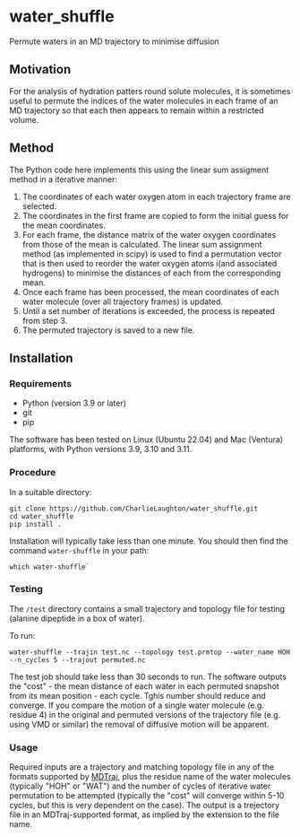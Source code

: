 # water_shuffle
Permute waters in an MD trajectory to minimise diffusion

## Motivation
For the analysis of hydration patters round solute molecules, it is sometimes
useful to permute the indices of the water molecules in each frame of an MD
trajectory so that each then appears to remain within a restricted volume.

## Method
The Python code here implements this using the linear sum assigment method in a iterative manner:

1. The coordinates of each water oxygen atom in each trajectory frame are selected.
2. The coordinates in the first frame are copied to form the initial guess for the mean coordinates.
3. For each frame, the distance matrix of the water oxygen coordinates from those of the mean is calculated. The linear sum assignment method (as implemented in scipy) is used to find a
permutation vector that is then used to reorder the water oxygen atoms i(and associated hydrogens) to minimise the distances of each from the corresponding mean. 
5. Once each frame has been processed, the mean coordinates of each water molecule (over all trajectory frames) is updated.
7. Until a set number of iterations is exceeded, the process is repeated from step 3.
8. The permuted trajectory is saved to a new file.

## Installation

### Requirements
* Python (version 3.9 or later)
* git
* pip

The software has been tested on Linux (Ubuntu 22.04) and Mac (Ventura) platforms, with Python versions 3.9, 3.10 and 3.11.

### Procedure
In a suitable directory:

```
git clone https://github.com/CharlieLaughton/water_shuffle.git
cd water_shuffle
pip install .
```
Installation will typically take less than one minute. You should then find the command `water-shuffle` in your path:
```
which water-shuffle`
```

### Testing
The `/test` directory contains a small trajectory and topology file for testing (alanine dipeptide in a box of water).

To run:
```
water-shuffle --trajin test.nc --topology test.prmtop --water_name HOH --n_cycles 5 --trajout permuted.nc
```
The test job should take less than 30 seconds to run. The software outputs the "cost" - the mean distance of each water in each permuted snapshot from its mean position - each cycle. Tghis number should reduce and converge. If you compare the motion of a single water molecule (e.g. residue 4) in the original and permuted versions of the trajectory file (e.g. using VMD or similar) the removal of diffusive motion will be apparent.

### Usage
Required inputs are a trajectory and matching topology file in any of the formats supported by [MDTraj](mdtraj.org), plus the residue name of the water molecules (typically "HOH" or "WAT") and the number of cycles of iterative water permutation to be attempted (typically the "cost" will converge within 5-10 cycles, but this is very dependent on the case). The output is a trejectory file in an MDTraj-supported format, as implied by the extension to the file name.
